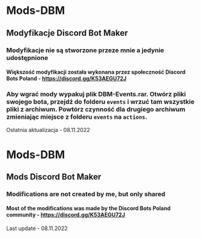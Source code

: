 # Mods-DBM
## Modyfikacje Discord Bot Maker

### Modyfikacje nie są stworzone przeze mnie a jedynie udostępnione

#### Większość modyfikacji została wykonana przez społeczność Discord Bots Poland - https://discord.gg/K53AEGU72J <br>

### Aby wgrać mody wypakuj plik DBM-Events.rar. Otwórz pliki swojego bota, przejdź do folderu `events` i wrzuć tam wszystkie pliki z archiwum. Powtórz czynność dla drugiego archiwum zmieniając miejsce z folderu `events` na `actions`. <br>

Ostatnia aktualizacja - 08.11.2022

# Mods-DBM

## Mods Discord Bot Maker

### Modifications are not created by me, but only shared

#### Most of the modifications was made by the Discord Bots Poland community - https://discord.gg/K53AEGU72J

Last update - 08.11.2022
